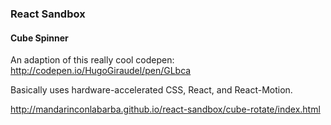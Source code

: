 ### React Sandbox

#### Cube Spinner

An adaption of this really cool codepen: http://codepen.io/HugoGiraudel/pen/GLbca

Basically uses hardware-accelerated CSS, React, and React-Motion.

http://mandarinconlabarba.github.io/react-sandbox/cube-rotate/index.html

